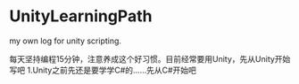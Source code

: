 # UnityLearningPath
my own log for unity scripting.

每天坚持编程15分钟，注意养成这个好习惯。目前经常要用Unity，先从Unity开始写吧
1.Unity之前先还是要学学C#的……先从C#开始吧
